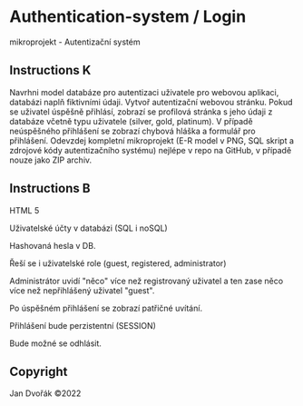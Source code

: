 # Authentication-system / Login









mikroprojekt - Autentizační systém

## Instructions K
Navrhni model databáze pro autentizaci uživatele pro webovou aplikaci, databázi naplň fiktivními údaji. Vytvoř autentizační webovou stránku. Pokud se uživatel úspěšně přihlásí, zobrazí se profilová stránka s jeho údaji z databáze včetně typu uživatele (silver, gold, platinum). V případě neúspěšného přihlášení se zobrazí chybová hláška a formulář pro přihlášení. Odevzdej kompletní mikroprojekt (E-R model v PNG, SQL skript a zdrojové kódy autentizačního systému) nejlépe v repo na GitHub, v případě nouze jako ZIP archiv.



## Instructions B

HTML 5

Uživatelské účty v databázi (SQL i noSQL)

Hashovaná hesla v DB.

Řeší se i uživatelské role (guest, registered, administrator)

Administrátor uvidí "něco" více než registrovaný uživatel a ten zase něco více než nepřihlášený uživatel "guest".

Po úspěšném přihlášení se zobrazí patřičné uvítání.

Přihlášení bude perzistentní (SESSION)

Bude možné se odhlásit.





## Copyright 
Jan Dvořák ©2022
